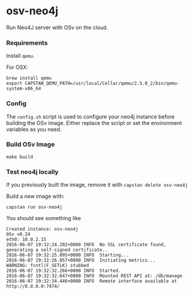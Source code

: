 # osv-neo4j
Run Neo4J server with OSv on the cloud.

### Requirements

Install `qemu`.

For OSX:
```shell
brew install qemu
export CAPSTAN_QEMU_PATH=/usr/local/Cellar/qemu/2.5.0_2/bin/qemu-system-x86_64
```


### Config

The `config.sh` script is used to configure your neo4j instance before building
the OSv image. Either replace the script or set the environment variables as
you need.

### Build OSv Image

```shell
make build
```

### Test neo4j locally

If you previously built the image, remove it with `capstan delete osv-neo4j`

Build a new image with:

```shell
capstan run osv-neo4j
```

You should see something like

```
Created instance: osv-neo4j
OSv v0.24
eth0: 10.0.2.15
2016-06-07 19:32:24.202+0000 INFO  No SSL certificate found, generating a self-signed certificate..
2016-06-07 19:32:25.095+0000 INFO  Starting...
2016-06-07 19:32:26.857+0000 INFO  Initiating metrics...
WARNING: fcntl(F_SETLK) stubbed
2016-06-07 19:32:32.266+0000 INFO  Started.
2016-06-07 19:32:32.647+0000 INFO  Mounted REST API at: /db/manage
2016-06-07 19:32:34.446+0000 INFO  Remote interface available at http://0.0.0.0:7474/
```
